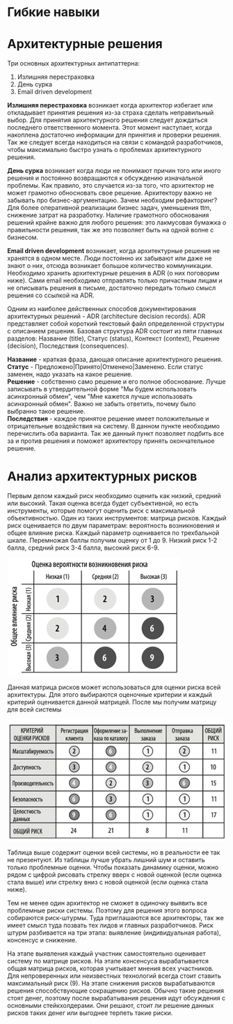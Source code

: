 # Гибкие навыки
# Архитектурные решения
Три основных архитектурных антипаттерна:
1) Излишняя перестраховка
2) День сурка
3) Email driven development

**Излишняя перестраховка** возникает когда архитектор избегает или откладывает принятия решения из-за страха сделать
неправильный выбор. Для принятия архитектурного решения следует дождаться последнего ответственного момента. Этот 
момент наступает, когда накоплена достаточно информации для принятия и проверки решения. Так же следует всегда находиться
на связи с командой разработчиков, чтобы максимально быстро узнать о проблемах архитектурного решения.

**День сурка** возникает когда люди не понимают причин того или иного решения и постоянно возвращаются к обсуждению
изначальной проблемы. Как правило, это случается из-за того, что архитектор не может грамотно обносновать свое решение. 
Архитектору важно не забывать про бизнес-аргументацию. Зачем необходим рефакторинг? Для более оперативной реализации 
бизнес задач, уменьшения ttm, снижение затрат на разработку. Наличие грамотного обоснования решений крайне важно для 
любого решения: это лакмусовая бумажка о правильности решения, так же это позволяет быть на одной волне с бизнесом. 

**Email driven development** возникает, когда архитектурные решения не хранятся в одном месте. Люди постоянно их 
забывают или даже не знают о них, отсюда возникает большое количество коммуникации. Необходимо хранить архитектурные 
решения в ADR (о них поговорим ниже). Сами email необходимо отправлять только причастным лицам и не описывать решения в 
письме, достаточно передать только смысл решения со ссылкой на ADR.

Одним из наиболее действенных способов документирования архитектурных решений - ADR (architecture decision records). ADR
представляет собой короткий текстовый файл определенной структуры с описанием решения. Базовая структура ADR состоит 
из пяти главных разделов: Название (title), Статус (status), Контекст (context), Решение (decision), Последствия 
(consequences). 

**Название** - краткая фраза, дающая описание архитектурного решения.  
**Статус** - Предложено|Принято|Отменено|Заменено. Если статус заменен, надо указать на какое решение.  
**Решение** - собственно само решение и его полное обоснование. Лучше записывать в утвердительной форме "Мы будем 
использовать асинхронный обмен", чем "Мне кажется лучше использовать асинхронный обмен". Важно не забыть ответить, почему
было выбранно такое решение.  
**Последствия** - каждое принятое решение имеет положительные и отрицательные воздействия на систему. В данном пункте 
необходимо перечислить оба варианта. Так же данный пункт позволяет подбить все за и против решения и поможет архитектору
принять окончательное решение. 

# Анализ архитектурных рисков
Первым делом каждый риск необходимо оценить как низкий, средний или высокий. Такая оценка всегда будет субъективной, но
есть инструменты, которые помогут оценить риск с максимальной объективностью. Один из таких инструментов: матрица рисков.
Каждый риск оценивается по двум параметрам: вероятность возникновения и общее влияние риска. Каждый параметр оценивается
по трехбальной шкале. Перемножая баллы получим оценку от 1 до 9. Низкий риск 1-2 балла, средний риск 3-4 балла, высокий
риск 6-9. 

![img.png](../../../img/architecture/architecture_risk.png)

Данная матрица рисков может использоваться для оценки риска всей архитектуры. Для этого выбираются оценочные критерии и 
каждый критерий оценивается данной матрицей. После мы получим матрицу для всей системы

![img.png](../../../img/architecture/system_architecture_risk.png)

Таблица выше содержит оценки всей системы, но в реальности ее так не презентуют. Из таблицы лучше убрать лишний шум и 
оставить только проблемные оценки. Чтобы показать динамику оценки, можно рядом с цифрой рисовать стрелку вверх с новой 
оценкой (если оценка стала выше) или стрелку вниз с новой оценкой (если оценка стала ниже). 

Тем не менее один архитектор не сможет в одиночку выявить все проблемные риски системы. Поэтому для решения этого 
вопроса собираются риск-штурмы. Туда приглашаются все архитекторы, так же имеет смысл туда позвать тех лидов и 
главных разработчиков. Риск штурм разбивается на три этапа: выявление (индивидуальная работа), консенсус и снижение.

На этапе выявления каждый участник самостоятельно оценивает систему по матрице рисков. На этапе консенсуса 
вырабатывается общая матрица рисков, которая учитывает мнения всех участников. Для непроверенных или неизвестных 
технологий всегда стоит ставить максимальный риск (9). На этапе снижения рисков вырабатываются решения способствующие 
сокращению рисков. Обычно такие решения стоят денег, поэтому после вырабатывания решения идут обсуждения с основными 
стейкхолдерами. Они решают, стоит ли решение данных рисков таких денег или выгоднее терпеть такие риски. 
